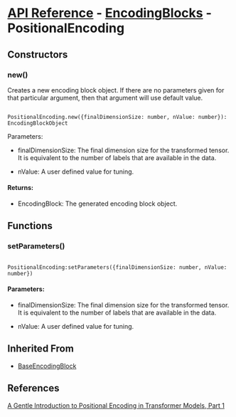 # [API Reference](../../API.md) - [EncodingBlocks](../EncodingBlocks.md) - PositionalEncoding

## Constructors

### new()

Creates a new encoding block object. If there are no parameters given for that particular argument, then that argument will use default value.

```

PositionalEncoding.new({finalDimensionSize: number, nValue: number}): EncodingBlockObject

```

Parameters:

* finalDimensionSize: The final dimension size for the transformed tensor. It is equivalent to the number of labels that are available in the data.

* nValue: A user defined value for tuning.

#### Returns:

* EncodingBlock: The generated encoding block object.

## Functions

### setParameters()

```

PositionalEncoding:setParameters({finalDimensionSize: number, nValue: number})

```

#### Parameters:

* finalDimensionSize: The final dimension size for the transformed tensor. It is equivalent to the number of labels that are available in the data.

* nValue: A user defined value for tuning.

## Inherited From

* [BaseEncodingBlock](BaseEncodingBlock.md)

## References

[A Gentle Introduction to Positional Encoding in Transformer Models, Part 1](https://machinelearningmastery.com/a-gentle-introduction-to-positional-encoding-in-transformer-models-part-1/)
